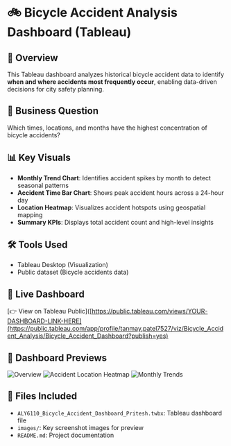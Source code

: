 # 🚲 Bicycle Accident Analysis Dashboard (Tableau)

## 📌 Overview
This Tableau dashboard analyzes historical bicycle accident data to identify **when and where accidents most frequently occur**, enabling data-driven decisions for city safety planning.

## 🎯 Business Question
Which times, locations, and months have the highest concentration of bicycle accidents?

## 📊 Key Visuals
- **Monthly Trend Chart**: Identifies accident spikes by month to detect seasonal patterns
- **Accident Time Bar Chart**: Shows peak accident hours across a 24-hour day
- **Location Heatmap**: Visualizes accident hotspots using geospatial mapping
- **Summary KPIs**: Displays total accident count and high-level insights

## 🛠 Tools Used
- Tableau Desktop (Visualization)
- Public dataset (Bicycle accidents data)

## 📎 Live Dashboard
[👉 View on Tableau Public]([https://public.tableau.com/views/YOUR-DASHBOARD-LINK-HERE](https://public.tableau.com/app/profile/tanmay.patel7527/viz/Bicycle_Accident_Analysis/Bicycle_Accident_Dashboard?publish=yes)

## 📸 Dashboard Previews

![Overview](images/dashboard-overview.png)
![Accident Location Heatmap](images/heatmap-location.png)
![Monthly Trends](images/monthly-trends.png)

## 📁 Files Included
- `ALY6110_Bicycle_Accident_Dashboard_Pritesh.twbx`: Tableau dashboard file
- `images/`: Key screenshot images for preview
- `README.md`: Project documentation
